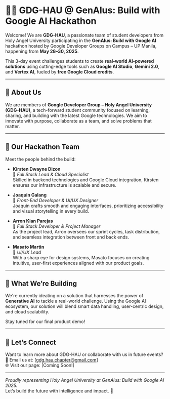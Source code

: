 # 👨‍💻 GDG-HAU @ GenAlus: Build with Google AI Hackathon

Welcome! We are **GDG-HAU**, a passionate team of student developers from Holy Angel University participating in the **GenAlus: Build with Google AI** hackathon hosted by Google Developer Groups on Campus – UP Manila, happening from **May 28–30, 2025**.

This 3-day event challenges students to create **real-world AI-powered solutions** using cutting-edge tools such as **Google AI Studio**, **Gemini 2.0**, and **Vertex AI**, fueled by **free Google Cloud credits**.

---

## 🎯 About Us

We are members of **Google Developer Group – Holy Angel University (GDG-HAU)**, a tech-forward student community focused on learning, sharing, and building with the latest Google technologies. We aim to innovate with purpose, collaborate as a team, and solve problems that matter.

---

## 🧠 Our Hackathon Team

Meet the people behind the build:

- **Kirsten Dwayne Dizon**  
  🔹 *Full Stack Lead & Cloud Specialist*  
  Skilled in backend technologies and Google Cloud integration, Kirsten ensures our infrastructure is scalable and secure.

- **Joaquin Galang**  
  🔹 *Front-End Developer & UI/UX Designer*  
  Joaquin crafts smooth and engaging interfaces, prioritizing accessibility and visual storytelling in every build.

- **Arron Kian Parejas**  
  🔹 *Full Stack Developer & Project Manager*  
  As the project lead, Arron oversees our sprint cycles, task distribution, and seamless integration between front and back ends.

- **Masato Martin**  
  🔹 *UI/UX Lead*  
  With a sharp eye for design systems, Masato focuses on creating intuitive, user-first experiences aligned with our product goals.

---

## 🚀 What We’re Building

We're currently ideating on a solution that harnesses the power of **Generative AI** to tackle a real-world challenge. Using the Google AI ecosystem, our solution will blend smart data handling, user-centric design, and cloud scalability.

Stay tuned for our final product demo!

---

## 💬 Let’s Connect

Want to learn more about GDG-HAU or collaborate with us in future events?  
📧 Email us at: [gdg.hau.chapter@gmail.com]  
🌐 Visit our page: [Coming Soon!]

---

*Proudly representing Holy Angel University at GenAlus: Build with Google AI 2025.*  
Let’s build the future with intelligence and impact. 🌟
